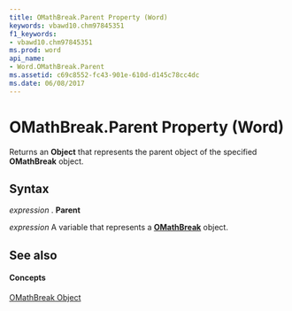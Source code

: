 ```yaml
---
title: OMathBreak.Parent Property (Word)
keywords: vbawd10.chm97845351
f1_keywords:
- vbawd10.chm97845351
ms.prod: word
api_name:
- Word.OMathBreak.Parent
ms.assetid: c69c8552-fc43-901e-610d-d145c78cc4dc
ms.date: 06/08/2017
---
```



# OMathBreak.Parent Property (Word)

Returns an **Object** that represents the parent object of the specified **OMathBreak** object.


## Syntax

 _expression_ . **Parent**

 _expression_ A variable that represents a **[OMathBreak](omathbreak-object-word.md)** object.


## See also


#### Concepts


[OMathBreak Object](omathbreak-object-word.md)

